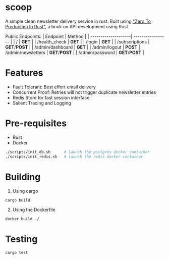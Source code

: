 # scoop

A simple clean newsletter delivery service in rust.
Built using ["Zero To Production In Rust"](www.zero2prod.com), a book on API development using Rust.

Public Endpoints:
| Endpoint            |     Method        |
| --------------------| ----------------- |
| /                   | **GET**           |
| /health_check       | **GET**           |
| /login              | **GET**           |
| /subscriptions      | **GET**/**POST**  |
| /admin/dashboard    | **GET**           |
| /admin/logout       | **POST**          |
| /admin/newsletters  | **GET**/**POST**  |
| /admin/password     | **GET**/**POST**  |

# Features

- Fault Tolerant: Best effort email delivery
- Concurrent Proof: Retries will not trigger duplicate newsletter entries
- Redis Store for fast session interface
- Salient Tracing and Logging 

# Pre-requisites

- Rust
- Docker

```sh
./scripts/init_db.sh      # launch the postgres docker container
./scripts/init_redis.sh   # launch the redis docker container
```

# Building

1. Using cargo
```sh
cargo build
```

2. Using the Dockerfile
```sh
docker build ./
```

# Testing

```sh
cargo test
```